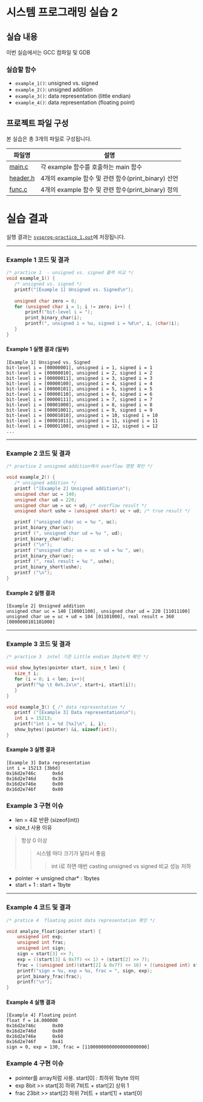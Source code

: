 # 시스템 프로그래밍 실습 2

## 실습 내용
이번 실습에서는 GCC 컴파일 및 GDB 
### 실습할 함수
- `example_1()`: unsigned vs. signed
- `example_2()`: unsigned addition
- `example_3()`: data representation (little endian)
- `example_4()`: data representation (floating point)

## 프로젝트 파일 구성
본 실습은 총 3개의 파일로 구성됩니다.

| 파일명       | 설명 |
|-------------|--------------------------------------------------|
| [main.c](https://github.com/ansunho123/System-programming/blob/main/sysprog-labs1/main.c)    | 각 example 함수를 호출하는 main 함수 |
| [header.h](https://github.com/ansunho123/System-programming/blob/main/sysprog-labs1/header.h)  | 4개의 example 함수 및 관련 함수(print_binary) 선언 |
| [func.c](https://github.com/ansunho123/System-programming/blob/main/sysprog-labs1/func.c) | 4개의 example 함수 및 관련 함수(print_binary) 정의 |



# 실습 결과
실행 결과는 [`sysprog-practice_1.out`](https://github.com/your-repo/sysprog-practice_1.out)에 저장됩니다.


**********************
### Example 1 코드 및 결과
```c
/* practice 1  - unsigned vs. signed 출력 비교 */
void example_1() {
   /* unsigned vs. signed */
   printf("[Example 1] Unsigned vs. Signed\n");
   
   unsigned char zero = 0;
   for (unsigned char i = 1; i != zero; i++) {
       printf("bit-level i = ");
       print_binary_char(i);
       printf(", unsigned i = %u, signed i = %d\n", i, (char)i);
   }
}
```

#### Example 1 실행 결과 (일부)
```
[Example 1] Unsigned vs. Signed
bit-level i = [00000001], unsigned i = 1, signed i = 1
bit-level i = [00000010], unsigned i = 2, signed i = 2
bit-level i = [00000011], unsigned i = 3, signed i = 3
bit-level i = [00000100], unsigned i = 4, signed i = 4
bit-level i = [00000101], unsigned i = 5, signed i = 5
bit-level i = [00000110], unsigned i = 6, signed i = 6
bit-level i = [00000111], unsigned i = 7, signed i = 7
bit-level i = [00001000], unsigned i = 8, signed i = 8
bit-level i = [00001001], unsigned i = 9, signed i = 9
bit-level i = [00001010], unsigned i = 10, signed i = 10
bit-level i = [00001011], unsigned i = 11, signed i = 11
bit-level i = [00001100], unsigned i = 12, signed i = 12
...
```
------------------------
### Example 2 코드 및 결과
```c
/* practice 2 unsigned addition에서 overflow 영향 확인 */

void example_2() { 
   /* unsigned addition */
   printf ("[Example 2] Unsigned addition\n");
   unsigned char uc = 140;
   unsigned char ud = 220;
   unsigned char ue = uc + ud; /* overflow result */
   unsigned short ushe = (unsigned short) uc + ud; /* true result */

   printf ("unsigned char uc = %u ", uc);
   print_binary_char(uc);
   printf (", unsigned char ud = %u ", ud);
   print_binary_char(ud);
   printf ("\n");
   printf ("unsigned char ue = uc + ud = %u ", ue);
   print_binary_char(ue);
   printf (", real result = %u ", ushe);
   print_binary_short(ushe);
   printf ("\n");
}
```

#### Example 2 실행 결과
```
[Example 2] Unsigned addition
unsigned char uc = 140 [10001100], unsigned char ud = 220 [11011100]
unsigned char ue = uc + ud = 104 [01101000], real result = 360 [0000000101101000]
```
--------------

### Example 3 코드 및 결과

```c
/* practice 3  intel 기준 Little endian 1byte씩 확인 */

void show_bytes(pointer start, size_t len) {
   size_t i;
   for (i = 0; i < len; i++){
    printf("%p \t 0x%.2x\n", start+i, start[i]);
   }
}

void example_3() { /* data representation */
   printf ("[Example 3] Data representation\n");
   int i = 15213;
   printf("int i = %d [%x]\n", i, i);
   show_bytes((pointer) &i, sizeof(int));
}
```
#### Example 3 실행 결과
```
[Example 3] Data representation
int i = 15213 [3b6d]
0x16d2e746c 	 0x6d
0x16d2e746d 	 0x3b
0x16d2e746e 	 0x00
0x16d2e746f 	 0x00
```


### Example 3 구현 이슈

* len = 4로 반환 (sizeof(int))
* size_t 사용 이유
> 항상 0 이상
>>시스템 마다 크기가 달라서 좋음
>>>int i로 하면 매번 casting unsigned vs signed 비교 성능 저하
* pointer -> unsigned char* : 1bytes
* start + 1 : start + 1byte
  
---------------
### Example 4 코드 및 결과

```c
/* pratice 4  floating point data representation 확인 */

void analyze_float(pointer start) {
    unsigned int exp;
    unsigned int frac;
    unsigned int sign;
    sign = start[3] >> 7; 
    exp = ((start[3] & 0x7f) << 1) + (start[2] >> 7);
    frac = ((unsigned int)(start[2] & 0x7f) << 16) + ((unsigned int) start[1] << 8) + start[0];
    printf("sign = %u, exp = %u, frac = ", sign, exp);
    print_binary_frac(frac);
    printf("\n");
}
```

#### Example 4 실행 결과
```
[Example 4] Floating point
float f = 14.000000
0x16d2e746c 	 0x00
0x16d2e746d 	 0x00
0x16d2e746e 	 0x60
0x16d2e746f 	 0x41
sign = 0, exp = 130, frac = [11000000000000000000000]
```

### Example 4 구현 이슈
* pointer를 array처럼 사용. start[0] : 최하위 1byte 의미
* exp 8bit >> start[3] 하위 7비트 + start[2] 상위 1
* frac  23bit >> start[2] 하위 7비트 + start[1] + start[0] 




